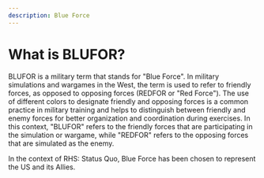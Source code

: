 ```yaml
---
description: Blue Force
---
```


# What is BLUFOR?

BLUFOR is a military term that stands for "Blue Force". In military simulations and wargames in the West, the term is used to refer to friendly forces, as opposed to opposing forces (REDFOR or "Red Force"). The use of different colors to designate friendly and opposing forces is a common practice in military training and helps to distinguish between friendly and enemy forces for better organization and coordination during exercises. In this context, "BLUFOR" refers to the friendly forces that are participating in the simulation or wargame, while "REDFOR" refers to the opposing forces that are simulated as the enemy.

In the context of RHS: Status Quo, Blue Force has been chosen to represent the US and its Allies.
